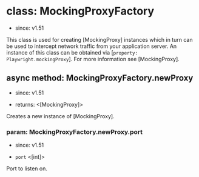 # class: MockingProxyFactory
* since: v1.51

This class is used for creating [MockingProxy] instances which in turn can be used to intercept network traffic from your application server. An instance
of this class can be obtained via [`property: Playwright.mockingProxy`]. For more information
see [MockingProxy].

## async method: MockingProxyFactory.newProxy
* since: v1.51
- returns: <[MockingProxy]>

Creates a new instance of [MockingProxy].

### param: MockingProxyFactory.newProxy.port
* since: v1.51
- `port` <[int]>

Port to listen on.

